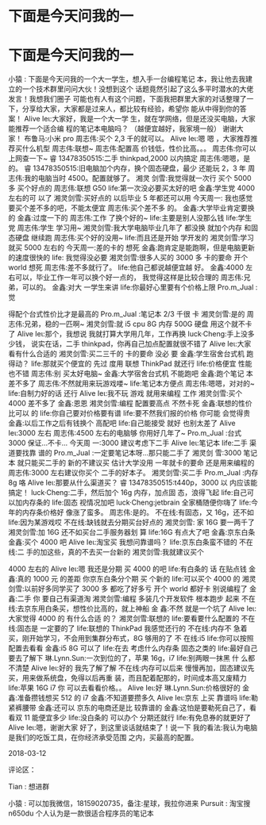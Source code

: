 # 下面是今天问我的一

# 下面是今天问我的一

小猿 : 下面是今天问我的一个大一学生，想入手一台编程笔记 本，我让他去我建立的一个技术群里问问大伙！没想到这个 话题竟然引起了这么多平时潜水的大佬发言！我想我们圈子 可能也有人有这个问题，下面我把群里大家的对话整理了一 下，分享给大家，大家都是过来人，都比较有经验，希望你 能从中得到你的答案！ Alive Ιеι:大家好，我是一个大一学 生，就在学网络，但是还没买电脑，大家能推荐一个适合编 程的笔记本电脑吗？ （越便宜越好，我家境一般） 谢谢大 家！ 布鲁马:小米 pro 周志伟:买个 2,3 千的就可以。 Alive Ιеι:嗯 嗯 ，大家推荐推荐买什么机型 周志伟:联想~ 周志伟:配置高 价钱低，性价比高。。。 周志伟:你可以上网查一下~ 睿 13478350515:二手 thinkpad,2000 以内搞定 周志伟:嗯嗯，是 的。 睿 13478350515:旧电脑加个内存，换个固态硬盘，最少 还能玩 2，3 年 周志伟:我的电脑当时 4500。配置就够了。 湘灵 剑雪:我觉得就一次行 买个 5000 多 买个好点的 周志伟:联想 G50 life:第一次没必要买太好的吧 金鑫:学生党 4000 左右的可 以了 湘灵剑雪:买好点的 以后毕业 5 年都还可以用 今天周一: 我也感觉要买个差不多的吧，不能太便宜 周志伟:买个差不多 的。 金鑫:大学毕业肯定要换的 金鑫:过度一下的 周志伟:工作 了换个好的~ life:主要是别人没那么钱 life:学生党 周志伟:学生 学习用~ 湘灵剑雪:我大学电脑毕业几年了 都没换 就加个内存 和固态硬盘 继续跑 周志伟:买个好的没用~ life:而且还是开始 学开发的 湘灵剑雪:学习 就买 5000 左右的 今天周一:差的卡的 想死 金鑫:跑肯定是能跑啊，但是电脑更新的速度很快的 life: 我觉得没必要 湘灵剑雪:很多人买的 3000 多 卡的要命 开个 world 想死 周志伟:差不多就行了。 life:他自己都说越便宜越 好。 金鑫:4000 左右可以，毕业工作一年可以换个好一点的， 我觉得这样是比较合理的 周志伟:兄弟，可以的。 金鑫:对大 一学生来讲 life:你最好心里要有个价格上限 Pro.m_Jual :觉

得配个台式性价比才是最高的 Pro.m_Jual :笔记本 2/3 千很 卡 湘灵剑雪:是的 周志伟:兄弟，稳的一匹啊~ 湘灵剑雪:就 i5 cpu 8G 内存 500G 硬盘 用这个就不卡了 Alive Ιеι:那个，我想说 我就打算大学用几年，工作再换 luck·Cheng:手上没多少钱， 说实在话，二手 thinkpad，你再自己加点配置就很不错了 Alive Ιеι:大家 看有什么合适的 湘灵剑雪:买二三千的 卡的要命 没必 要 金鑫:学生宿舍台式机 跑得动？ life:那就买个便宜的 先过 度用 联想 ThinkPad 就还行 life:价格便宜 性能也不错 周志伟:别 买太好电脑~ 金鑫:大学宿舍台式机 不能跑吧 金鑫:跑个笔记 本差不多了 周志伟:不然就用来玩游戏喽~ life:笔记本方便点 周志伟:嗯嗯，对对的~ life:自制力好的话 还行 Alive Ιеι:我不玩 游戏 就用来编程 工作 湘灵剑雪:买个 4000 差不多了 金鑫:恩恩 湘灵剑雪:编程 配置要高点 不然卡死 金鑫:联想的性价比可以 的 life:你自己要对价格要有谱 life:要不然我们报的价格 你可能 会觉得贵 金鑫:以后工作之后有钱换个 高配吧 life:自己能接受 就好 也别太差了 Alive Ιеι:3000 左右 周志伟:4500 左右的电脑够 你用好几年了~ Pro.m_Jual :台式 3000 保证...不卡... 今天周 一:3000 建议考虑下二手 Alive Ιеι:笔记本 life:二手 渠道要找靠 谱的 Pro.m_Jual :一定要笔记本呀...那只能二手了 湘灵剑 雪:3000 笔记本 就只能买二手的 新的不建议买 估计大学没用 一年就卡的要命 还是用来编程的 周志伟:3000 左右建议你买个 二手的好本子。 湘灵剑雪:买二手 Pro.m_Jual :内存 8g 咯 Alive Ιеι:那要从什么渠道买？ 睿 13478350515:t440p，3000 以 内应该能搞定！ luck·Cheng:二手，然后加个 16g 内存，加点固 态，浪得飞起 life:自己可以加内存条的 life:固态 视情况加吧 luck·Cheng:jetbrain 全家桶随便你嗨了 life:今年的内存条价格好 像涨了蛮多。 周志伟:是的。 不在线:有固态，又 16g，还不如 life:因为某游戏哎 不在线:缺钱就去分期买台好点的 湘灵剑雪: 家 16G 要一两千了 湘灵剑雪:加 16G 还不如买台二手服务器划 算 life:16G 有点大了吧 金鑫:京东白条 金鑫:买个 4000 吧 Alive Ιеι:淘宝买 我想问靠谱吗？ life:京东白条蛮不错的 不在线:二 手的加这些，真的不去买一台新的 湘灵剑雪:我就建议买个

4000 左右的 Alive Ιеι:嗯 我还是分期 买 4000 的吧 life:有白条的 话 在贴点钱 金鑫:真的 1000 元 的差距 你京东白条分个期 买 个新的 life:可以买个 4000 的 湘灵剑雪:以前好多同学买了 3000 多 都吃了好多亏 开个 world 都好卡 别说编程了 金鑫:二手 你 要自己有渠道淘 湘灵剑雪:编程 多装几个开发软件 根本跑步 起来 不在线:去京东用白条买，想性价比高的，就上神船 金 鑫:不然 就是一个坑了 Alive Ιеι: 大家觉得 4000 的 有什么合适 的？ 湘灵剑雪:联想的 life:要看要什么配置的 不在线:固态是 一定要的了 life:联想的 ThinkPad 我感觉还行的 不在线:内存不 急着买，刚开始学习，不会用到集群分布式，8G 够用的了 不 在线:i5 life:你可以按照配置去看看 金鑫:i5 8G 可以了 life:在去 考虑什么内存条 固态之类的 life:最好自己要去了解下 琳.Lynn.Sun:一次到位的了，苹果 16g，i7 life:别两眼一抹黑 什 么都不清楚 Alive Ιеι:好的 我先了解了解 不在线:内存可以后来 慢慢再加，固态建议先买，用来做系统盘，免得以后再重 装，而且配着配那的，时间成本高又废精力 life:苹果 16G i7 你 可以去看看价格。。 Alive Ιеι:好 琳.Lynn.Sun:价格很好的 金 鑫:准备攒钱想买 512 的 i7 金鑫:不知道要攒多久 Alive Ιеι:京东 上买 靠谱吗 life:勒紧裤腰带 金鑫:还可以 京东的电商还是比 较靠谱的 金鑫:这怕是要勒死自己了，看看双 11 能便宜多少 life:没白条的 可以办个 分期还就行 life:有免息券的就更好了 Alive Ιеι:嗯，谢谢大家 好了，到这里谈话就结束了！说一下 我的看法:我认为电脑是我们的吃饭工具，在你经济承受范围 之内，买最高的配置。

2018-03-12

评论区：

Tian : 想进群

小猿 : 可以加我微信，18159020735，备注:星球，我拉你进来 Pursuit : 淘宝搜 n650du 个人认为是一款很适合程序员的笔记本